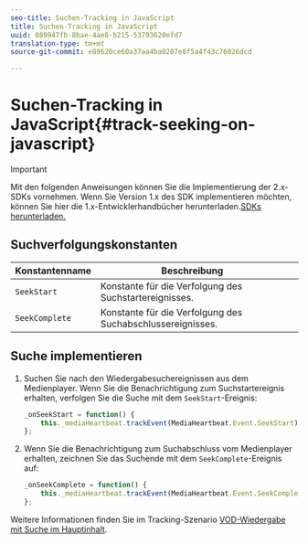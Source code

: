 ```yaml
---
seo-title: Suchen-Tracking in JavaScript
title: Suchen-Tracking in JavaScript
uuid: 089947fb-8bae-4ae8-b215-53793620efd7
translation-type: tm+mt
source-git-commit: e89620ce60a37aa4ba0207e8f5a4f43c76026dcd

---
```



# Suchen-Tracking in JavaScript{#track-seeking-on-javascript}

>[!IMPORTANT]
>
>Mit den folgenden Anweisungen können Sie die Implementierung der 2.x-SDKs vornehmen. Wenn Sie Version 1.x des SDK implementieren möchten, können Sie hier die 1.x-Entwicklerhandbücher herunterladen.[SDKs herunterladen.](/help/sdk-implement/download-sdks.md)

## Suchverfolgungskonstanten

| Konstantenname | Beschreibung     |
|---|---|
| `SeekStart` | Konstante für die Verfolgung des Suchstartereignisses. |
| `SeekComplete` | Konstante für die Verfolgung des Suchabschlussereignisses. |

## Suche implementieren

1. Suchen Sie nach den Wiedergabesuchereignissen aus dem Medienplayer. Wenn Sie die Benachrichtigung zum Suchstartereignis erhalten, verfolgen Sie die Suche mit dem `SeekStart`-Ereignis:

   ```js
   _onSeekStart = function() { 
       this._mediaHeartbeat.trackEvent(MediaHeartbeat.Event.SeekStart); 
   };
   ```

1. Wenn Sie die Benachrichtigung zum Suchabschluss vom Medienplayer erhalten, zeichnen Sie das Suchende mit dem `SeekComplete`-Ereignis auf:

   ```js
   _onSeekComplete = function() { 
       this._mediaHeartbeat.trackEvent(MediaHeartbeat.Event.SeekComplete); 
   };
   ```

Weitere Informationen finden Sie im Tracking-Szenario [VOD-Wiedergabe mit Suche im Hauptinhalt](/help/sdk-implement/tracking-scenarios/vod-seeking.md).
